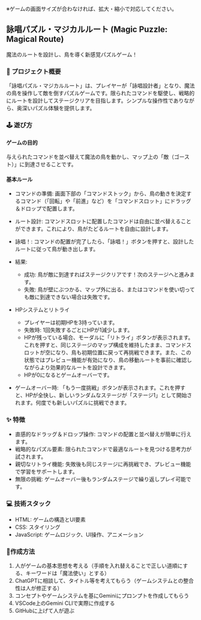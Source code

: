 ※ゲームの画面サイズが合わなければ、拡大・縮小で対応してください。

## 詠唱パズル・マジカルルート (Magic Puzzle: Magical Route)
魔法のルートを設計し、鳥を導く新感覚パズルゲーム！

### 🚀 プロジェクト概要
「詠唱パズル・マジカルルート」は、プレイヤーが「詠唱設計者」となり、魔法の鳥を操作して敵を倒すパズルゲームです。限られたコマンドを駆使し、戦略的にルートを設計してステージクリアを目指します。シンプルな操作性でありながら、奥深いパズル体験を提供します。

### 🕹️ 遊び方
#### ゲームの目的
与えられたコマンドを並べ替えて魔法の鳥を動かし、マップ上の「敵（ゴースト）」に到達させることです。

#### 基本ルール
- コマンドの準備: 画面下部の「コマンドストック」から、鳥の動きを決定するコマンド（「回転」や「前進」など）を「コマンドスロット」にドラッグ＆ドロップで配置します。

- ルート設計: コマンドスロットに配置したコマンドは自由に並べ替えることができます。これにより、鳥がたどるルートを自由に設計します。

- 詠唱！: コマンドの配置が完了したら、「詠唱！」ボタンを押すと、設計したルートに従って鳥が動き出します。

- 結果:
  - 成功: 鳥が敵に到達すればステージクリアです！次のステージへと進みます。
  - 失敗: 鳥が壁にぶつかる、マップ外に出る、またはコマンドを使い切っても敵に到達できない場合は失敗です。

- HPシステムとリトライ
  - プレイヤーは初期HPを3持っています。
  - 失敗時: 1回失敗するごとにHPが1減少します。
  - HPが残っている場合、モーダルに「リトライ」ボタンが表示されます。これを押すと、同じステージのマップ構成を維持したまま、コマンドスロットが空になり、鳥も初期位置に戻って再挑戦できます。また、この状態ではプレビュー機能が有効になり、鳥の移動ルートを事前に確認しながらより効果的なルートを設計できます。
  - HPが0になるとゲームオーバーです。
- ゲームオーバー時: 「もう一度挑戦」ボタンが表示されます。これを押すと、HPが全快し、新しいランダムなステージが「ステージ1」として開始されます。何度でも新しいパズルに挑戦できます。

### ✨ 特徴
- 直感的なドラッグ＆ドロップ操作: コマンドの配置と並べ替えが簡単に行えます。
- 戦略的なパズル要素: 限られたコマンドで最適なルートを見つける思考力が試されます。
- 親切なリトライ機能: 失敗後も同じステージに再挑戦でき、プレビュー機能で学習をサポートします。
- 無限の挑戦: ゲームオーバー後もランダムステージで繰り返しプレイ可能です。

### 💻 技術スタック
- HTML: ゲームの構造とUI要素
- CSS: スタイリング
- JavaScript: ゲームロジック、UI操作、アニメーション

### 🔧作成方法
1. 人がゲームの基本思想を考える（手順を入れ替えることで正しい道順にする、キーワードは「魔法使い」とする）
2. ChatGPTに相談して、タイトル等を考えてもらう（ゲームシステムとの整合性は人が修正する）
3. コンセプトやゲームシステムを基にGeminiにプロンプトを作成してもらう
4. VSCode上のGemini CLIで実際に作成する
5. GitHubに上げて人が遊ぶ

